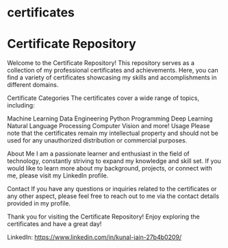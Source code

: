 # certificates
# Certificate Repository
Welcome to the Certificate Repository! This repository serves as a collection of my professional certificates and achievements. Here, you can find a variety of certificates showcasing my skills and accomplishments in different domains.

Certificate Categories
The certificates cover a wide range of topics, including:

Machine Learning
Data Engineering
Python Programming
Deep Learning
Natural Language Processing
Computer Vision
and more!
Usage
Please note that the certificates remain my intellectual property and should not be used for any unauthorized distribution or commercial purposes.

About Me
I am a passionate learner and enthusiast in the field of technology, constantly striving to expand my knowledge and skill set. If you would like to learn more about my background, projects, or connect with me, please visit my LinkedIn profile.

Contact
If you have any questions or inquiries related to the certificates or any other aspect, please feel free to reach out to me via the contact details provided in my profile.

Thank you for visiting the Certificate Repository! Enjoy exploring the certificates and have a great day!

LinkedIn: https://www.linkedin.com/in/kunal-jain-27b4b0209/

